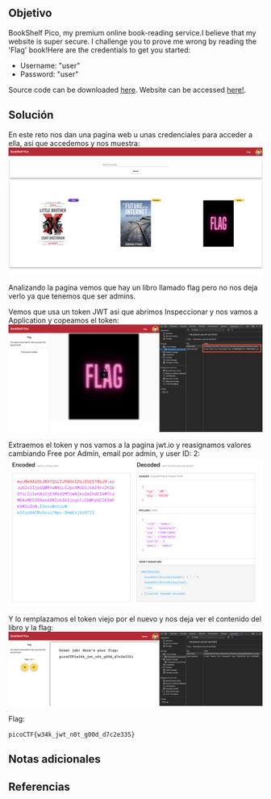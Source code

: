 ## Objetivo
BookShelf Pico, my premium online book-reading service.I believe that my website is super secure. I challenge you to prove me wrong by reading the 'Flag' book!Here are the credentials to get you started:

- Username: "user"
- Password: "user"

Source code can be downloaded [here](https://artifacts.picoctf.net/c/479/bookshelf-pico.zip).
Website can be accessed [here!](http://saturn.picoctf.net:65446/).
## Solución
En este reto nos dan una pagina web u unas credenciales para acceder a ella, asi que accedemos y nos muestra:
![Java-Code-Analysis](/imagenes/Java-Code-Analysis.png)

Analizando la pagina vemos que hay un libro llamado flag pero no nos deja verlo ya que tenemos que ser admins.

Vemos que usa un token JWT asi que abrimos Inspeccionar y nos vamos a Application y copeamos el token:
![Java-Code-Analysis 2](/imagenes/Java-Code-Analysis(1).png)

Extraemos el token y nos vamos a la pagina jwt.io y reasignamos valores cambiando Free por Admin, email por admin, y user ID: 2:
![Java-Code-Analysis 2](/imagenes/Java-Code-Analysis(2).png)

Y lo remplazamos el token viejo por el nuevo y nos deja ver el contenido del libro y la flag:
![Java-Code-Analysis 2](/imagenes/Java-Code-Analysis(3).png)

Flag: 
```
picoCTF{w34k_jwt_n0t_g00d_d7c2e335}
```

## Notas adicionales
## Referencias